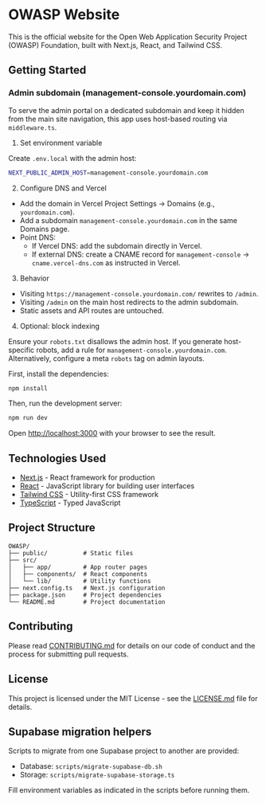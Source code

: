 # OWASP Website

This is the official website for the Open Web Application Security Project (OWASP) Foundation, built with Next.js, React, and Tailwind CSS.

## Getting Started

### Admin subdomain (management-console.yourdomain.com)

To serve the admin portal on a dedicated subdomain and keep it hidden from the main site navigation, this app uses host-based routing via `middleware.ts`.

1) Set environment variable

Create `.env.local` with the admin host:

```bash
NEXT_PUBLIC_ADMIN_HOST=management-console.yourdomain.com
```

2) Configure DNS and Vercel

- Add the domain in Vercel Project Settings → Domains (e.g., `yourdomain.com`).
- Add a subdomain `management-console.yourdomain.com` in the same Domains page.
- Point DNS:
  - If Vercel DNS: add the subdomain directly in Vercel.
  - If external DNS: create a CNAME record for `management-console` → `cname.vercel-dns.com` as instructed in Vercel.

3) Behavior

- Visiting `https://management-console.yourdomain.com/` rewrites to `/admin`.
- Visiting `/admin` on the main host redirects to the admin subdomain.
- Static assets and API routes are untouched.

4) Optional: block indexing

Ensure your `robots.txt` disallows the admin host. If you generate host-specific robots, add a rule for `management-console.yourdomain.com`. Alternatively, configure a meta `robots` tag on admin layouts.

First, install the dependencies:

```bash
npm install
```

Then, run the development server:

```bash
npm run dev
```

Open [http://localhost:3000](http://localhost:3000) with your browser to see the result.

## Technologies Used

- [Next.js](https://nextjs.org/) - React framework for production
- [React](https://reactjs.org/) - JavaScript library for building user interfaces
- [Tailwind CSS](https://tailwindcss.com/) - Utility-first CSS framework
- [TypeScript](https://www.typescriptlang.org/) - Typed JavaScript

## Project Structure

```
OWASP/
├── public/          # Static files
├── src/
│   ├── app/         # App router pages
│   ├── components/  # React components
│   └── lib/         # Utility functions
├── next.config.ts   # Next.js configuration
├── package.json     # Project dependencies
└── README.md        # Project documentation
```

## Contributing

Please read [CONTRIBUTING.md](CONTRIBUTING.md) for details on our code of conduct and the process for submitting pull requests.

## License

This project is licensed under the MIT License - see the [LICENSE.md](LICENSE.md) file for details.

## Supabase migration helpers

Scripts to migrate from one Supabase project to another are provided:

- Database: `scripts/migrate-supabase-db.sh`
- Storage: `scripts/migrate-supabase-storage.ts`

Fill environment variables as indicated in the scripts before running them.
